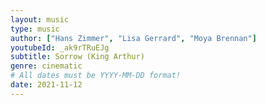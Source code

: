 ```yaml
---
layout: music
type: music
author: ["Hans Zimmer", "Lisa Gerrard", "Moya Brennan"]
youtubeId: _ak9rTRuEJg
subtitle: Sorrow (King Arthur)
genre: cinematic
# All dates must be YYYY-MM-DD format!
date: 2021-11-12
---
```


